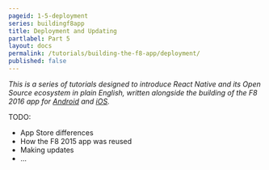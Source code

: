 ```yaml
---
pageid: 1-5-deployment
series: buildingf8app
title: Deployment and Updating
partlabel: Part 5
layout: docs
permalink: /tutorials/building-the-f8-app/deployment/
published: false
---
```


*This is a series of tutorials designed to introduce React Native and its Open Source ecosystem in plain English, written alongside the building of the F8 2016 app for [Android](https://play.google.com/store/apps/details?id=com.facebook.f8) and [iOS](https://itunes.apple.com/us/app/f8/id853467066).*

TODO:
+ App Store differences
+ How the F8 2015 app was reused
+ Making updates
+ ...

